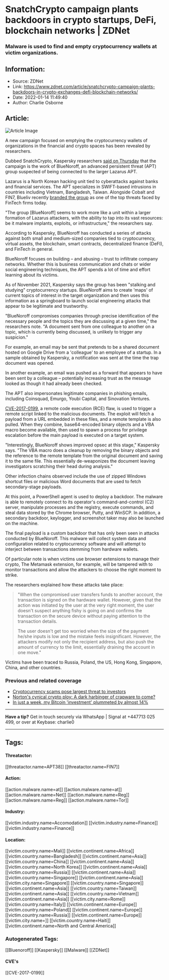 # SnatchCrypto campaign plants backdoors in crypto startups, DeFi, blockchain networks | ZDNet
### Malware is used to find and empty cryptocurrency wallets at victim organizations.

## Information:
+ Source: ZDNet
+ Link: https://www.zdnet.com/article/snatchcrypto-campaign-plants-backdoors-in-crypto-exchanges-defi-blockchain-networks/
+ Date: 2022-01-14 11:49:40
+ Author: Charlie Osborne


## Article:
![Article Image](https://www.zdnet.com/a/img/resize/8b497cff5a0028d77450ec08e8318cacba872b9e/2021/08/12/880e080a-7301-4a4b-a4e7-def615879cd5/cryptocurrency-hackers.jpg?width=770&height=578&fit=crop&auto=webp)

A new campaign focused on emptying the cryptocurrency wallets of organizations in the financial and crypto spaces has been revealed by researchers. 


Dubbed SnatchCrypto, Kaspersky researchers [said on Thursday](https://securelist.com/the-bluenoroff-cryptocurrency-hunt-is-still-on/105488/) that the campaign is the work of BlueNoroff, an advanced persistent threat (APT) group suspected of being connected to the larger Lazarus APT. 

Lazarus is a North Korean hacking unit tied to cyberattacks against banks and financial services. The APT specializes in SWIFT-based intrusions in countries including Vietnam, Bangladesh, Taiwan. Alongside Cobalt and FIN7, Blueliv recently [branded the group](https://www.zdnet.com/article/fingers-point-to-lazarus-cobalt-fin7-as-key-hacking-groups-focused-on-finance-industry/) as one of the top threats faced by FinTech firms today.  

"The group [BlueNoroff] seems to work more like a unit within a larger formation of Lazarus attackers, with the ability to tap into its vast resources: be it malware implants, exploits, or infrastructure," the researchers say. 

According to Kaspersky, BlueNoroff has conducted a series of attacks against both small and medium-sized companies tied to cryptocurrency, virtual assets, the blockchain, smart contracts, decentralized finance (DeFI), and FinTech in general.  

BlueNoroff focuses on building – and abusing – trust to infiltrate company networks. Whether this is business communication and chats or wider social engineering techniques, the APT spends a lot of time and effort learning about its victims. 

As of November 2021, Kaspersky says the group has been "stalking and studying" cryptocurrency startups. BlueNoroff aims to create 'maps' of current topics of interest in the target organization and then uses this information as a springboard to launch social engineering attacks that appear to be legitimate and trustworthy.  






"BlueNoroff compromises companies through precise identification of the necessary people and the topics they are discussing at a given time," the researchers note. "A document sent from one colleague to another on a topic, which is currently being discussed, is unlikely to trigger any suspicion." 

For example, an email may be sent that pretends to be a shared document hosted on Google Drive from a 'colleague' to an employee of a startup. In a sample obtained by Kaspersky, a notification was sent at the time the trap document was opened.  

In another example, an email was pushed as a forward that appears to have been sent by a colleague – potentially increasing trust as the message looked as though it had already been checked. 

The APT also impersonates legitimate companies in phishing emails, including Coinsquad, Emurgo, Youbi Capital, and Sinovation Ventures.  

[CVE-2017-0199](https://msrc.microsoft.com/update-guide/vulnerability/CVE-2017-0199), a remote code execution (RCE) flaw, is used to trigger a remote script linked to the malicious documents. The exploit will fetch a payload from a URL embedded in these files, and a remote template is also pulled. When they combine, base64-encoded binary objects and a VBA macro become available, then used to spawn a process for privilege escalation before the main payload is executed on a target system.  

"Interestingly, BlueNoroff shows improved opsec at this stage," Kaspersky says. "The VBA macro does a cleanup by removing the binary objects and the reference to the remote template from the original document and saving it to the same file. This essentially de-weaponizes the document leaving investigators scratching their head during analysis." 

Other infection chains observed include the use of zipped Windows shortcut files or malicious Word documents that are used to fetch secondary-stage payloads.  

At this point, a PowerShell agent is used to deploy a backdoor. The malware is able to remotely connect to its operator's command-and-control (C2) server, manipulate processes and the registry, execute commands, and steal data stored by the Chrome browser, Putty, and WinSCP. In addition, a secondary backdoor, keylogger, and screenshot taker may also be launched on the machine.  

The final payload is a custom backdoor that has only been seen in attacks conducted by BlueNoroff. This malware will collect system data and configuration related to cryptocurrency software and will attempt to interject between transactions stemming from hardware wallets.  

Of particular note is when victims use browser extensions to manage their crypto, The Metamask extension, for example, will be tampered with to monitor transactions and allow the attackers to choose the right moment to strike.  

The researchers explained how these attacks take place: 


> "When the compromised user transfers funds to another account, the transaction is signed on the hardware wallet. However, given that the action was initiated by the user at the very right moment, the user doesn't suspect anything fishy is going on and confirms the transaction on the secure device without paying attention to the transaction details.  
> 
> The user doesn't get too worried when the size of the payment he/she inputs is low and the mistake feels insignificant. However, the attackers modify not only the recipient address, but also push the amount of currency to the limit, essentially draining the account in one move." 
> 
> 

Victims have been traced to Russia, Poland, the US, Hong Kong, Singapore, China, and other countries.  

###  Previous and related coverage

* [Cryptocurrency scams pose largest threat to investors](https://www.zdnet.com/article/cryptocurrency-scams-pose-largest-threat-to-investors/)
* [Norton's cynical crypto ploy: A dark harbinger of crapware to come?](https://www.zdnet.com/article/nortons-cynical-crypto-ploy-a-dark-harbinger-of-crapware-to-come/)
* [In just a week, my Bitcoin 'investment' plummeted by almost 14%](https://www.zdnet.com/article/in-just-a-week-my-bitcoin-investment-plummeted-by-almost-14/)



---

**Have a tip?** Get in touch securely via WhatsApp | Signal at +447713 025 499, or over at Keybase: charlie0



---





## Tags:

#### Threatactor:
[[threatactor.name=APT38]] [[threatactor.name=FIN7]]

#### Action:
[[action.malware.name=at]] [[action.malware.name=at]] [[action.malware.name=Net]] [[action.malware.name=Reg]] [[action.malware.name=Reg]] [[action.malware.name=Tor]]

#### Industry:
[[victim.industry.name=Accomodation]] [[victim.industry.name=Finance]] [[victim.industry.name=Finance]]

#### Location:
[[victim.country.name=Mali]] [[victim.continent.name=Africa]] [[victim.country.name=Bangladesh]] [[victim.continent.name=Asia]] [[victim.country.name=China]] [[victim.continent.name=Asia]] [[victim.country.name=North Korea]] [[victim.continent.name=Asia]] [[victim.country.name=Russia]] [[victim.continent.name=Asia]] [[victim.country.name=Singapore]] [[victim.continent.name=Asia]] [[victim.city.name=Singapore]] [[victim.country.name=Singapore]] [[victim.continent.name=Asia]] [[victim.country.name=Taiwan]] [[victim.continent.name=Asia]] [[victim.country.name=Vietnam]] [[victim.continent.name=Asia]] [[victim.city.name=Rome]] [[victim.country.name=Italy]] [[victim.continent.name=Europe]] [[victim.country.name=Poland]] [[victim.continent.name=Europe]] [[victim.country.name=Russia]] [[victim.continent.name=Europe]] [[victim.city.name=]] [[victim.country.name=Haiti]] [[victim.continent.name=North and Central America]]

### Autogenerated Tags:
[[Bluenoroff]] [[Kaspersky]] [[Malware]] [[ZDNet]]
#### CVE's
[[CVE-2017-0199]]

